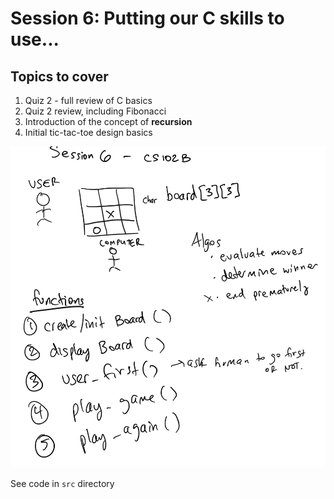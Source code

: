 # Session 6: Putting our C skills to use...

## Topics to cover
1. Quiz 2 - full review of C basics
2. Quiz 2 review, including Fibonacci
3. Introduction of the concept of **recursion**
4. Initial tic-tac-toe design basics

![Whiteboard Snapshot of Tic Tac Toe Initial Design - Session 06](./images/tic-tac-toe_design_session_06.png)

See code in ```src``` directory

